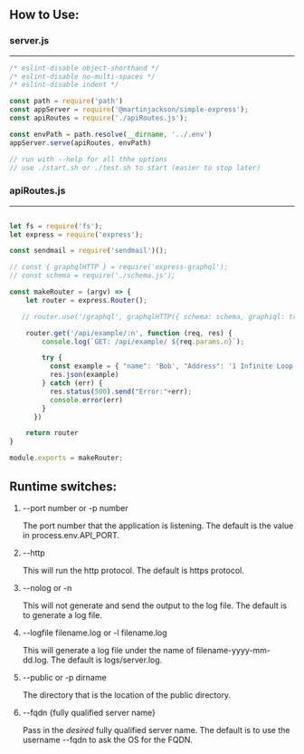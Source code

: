 ## How to Use:

### server.js
-----------------------------
```js
/* eslint-disable object-shorthand */
/* eslint-disable no-multi-spaces */
/* eslint-disable indent */

const path = require('path')
const appServer = require('@martinjackson/simple-express');
const apiRoutes = require('./apiRoutes.js');

const envPath = path.resolve(__dirname, '../.env')
appServer.serve(apiRoutes, envPath)

// run with --help for all thhe options
// use ./start.sh or ./test.sh to start (easier to stop later)
```

### apiRoutes.js
-----------------------------
```js

let fs = require('fs');
let express = require('express');

const sendmail = require('sendmail')();

// const { graphqlHTTP } = require('express-graphql');
// const schema = require('./schema.js');

const makeRouter = (argv) => {
    let router = express.Router();

   // router.use('/graphql', graphqlHTTP({ schema: schema, graphiql: true, }));

    router.get('/api/example/:n', function (req, res) {
        console.log(`GET: /api/example/ ${req.params.n}`);

        try {
          const example = { "name": 'Bob', "Address": '1 Infinite Loop Cupertino, CA 95014' }
          res.json(example)
        } catch (err) {
          res.status(500).send("Error:"+err);
          console.error(err)
        }
      })

    return router
}

module.exports = makeRouter;
```

## Runtime switches:

1.  --port number or -p number

    The port number that the application is listening.  The default is the value in process.env.API_PORT.



2.  --http

    This will run the http protocol.  The default is https protocol.



3.  --nolog or -n

    This will not generate and send the output to the log file.  The default is to generate a log file.



4.  --logfile filename.log or -l filename.log

    This will generate a log file under the name of filename-yyyy-mm-dd.log.  The default is logs/server.log.



5.  --public or -p dirname

    The directory that is the location of the public directory.
    
6.  --fqdn {fully qualified server name}

    Pass in the *desired* fully qualified server name.  The default is to use the username --fqdn to ask the OS for the FQDN.
